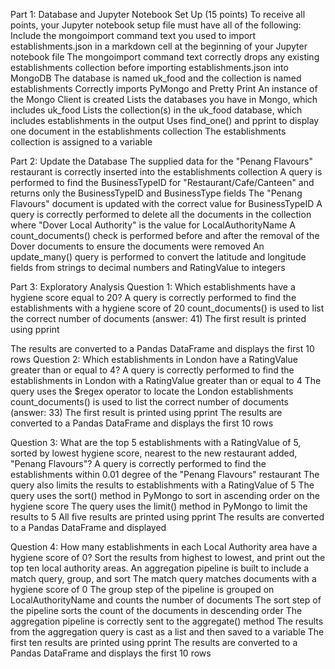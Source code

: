 Part 1: Database and Jupyter Notebook Set Up (15 points)
To receive all points, your Jupyter notebook setup file must have all of the following:
Include the mongoimport command text you used to import establishments.json in a markdown cell at the beginning of your Jupyter notebook file 
The mongoimport command text correctly drops any existing establishments collection before importing establishments.json into MongoDB 
The database is named uk_food and the collection is named establishments 
Correctly imports PyMongo and Pretty Print 
An instance of the Mongo Client is created 
Lists the databases you have in Mongo, which includes uk_food 
Lists the collection(s) in the uk_food database, which includes establishments in the output 
Uses find_one() and pprint to display one document in the establishments collection 
The establishments collection is assigned to a variable

Part 2: Update the Database 
The supplied data for the "Penang Flavours" restaurant is correctly inserted into the establishments collection 
A query is performed to find the BusinessTypeID for "Restaurant/Cafe/Canteen" and returns only the BusinessTypeID and BusinessType fields 
The "Penang Flavours" document is updated with the correct value for BusinessTypeID 
A query is correctly performed to delete all the documents in the collection where "Dover Local Authority" is the value for LocalAuthorityName
A count_documents() check is performed before and after the removal of the Dover documents to ensure the documents were removed 
An update_many() query is performed to convert the latitude and longitude fields from strings to decimal numbers and RatingValue to integers 

Part 3: Exploratory Analysis 
Question 1: Which establishments have a hygiene score equal to 20? 
A query is correctly performed to find the establishments with a hygiene score of 20 
count_documents() is used to list the correct number of documents (answer: 41) 
The first result is printed using pprint 

The results are converted to a Pandas DataFrame and displays the first 10 rows 
Question 2: Which establishments in London have a RatingValue greater than or equal to 4? 
A query is correctly performed to find the establishments in London with a RatingValue greater than or equal to 4 
The query uses the $regex operator to locate the London establishments 
count_documents() is used to list the correct number of documents (answer: 33) 
The first result is printed using pprint 
The results are converted to a Pandas DataFrame and displays the first 10 rows 

Question 3: What are the top 5 establishments with a RatingValue of 5, sorted by lowest hygiene score, nearest to the new restaurant added, "Penang Flavours"? 
A query is correctly performed to find the establishments within 0.01 degree of the "Penang Flavours" restaurant
The query also limits the results to establishments with a RatingValue of 5 
The query uses the sort() method in PyMongo to sort in ascending order on the hygiene score 
The query uses the limit() method in PyMongo to limit the results to 5 
All five results are printed using pprint 
The results are converted to a Pandas DataFrame and displayed 

Question 4: How many establishments in each Local Authority area have a hygiene score of 0? Sort the results from highest to lowest, and print out the top ten local authority areas. 
An aggregation pipeline is built to include a match query, group, and sort 
The match query matches documents with a hygiene score of 0 
The group step of the pipeline is grouped on LocalAuthorityName and counts the number of documents 
The sort step of the pipeline sorts the count of the documents in descending order 
The aggregation pipeline is correctly sent to the aggregate() method
The results from the aggregation query is cast as a list and then saved to a variable
The first ten results are printed using pprint
The results are converted to a Pandas DataFrame and displays the first 10 rows 
